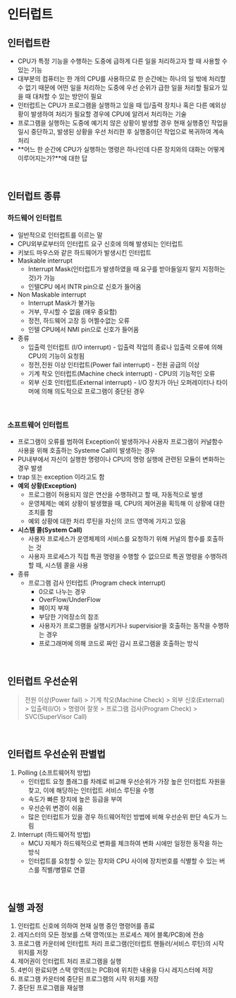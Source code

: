 # 인터럽트

## 인터럽트란

- CPU가 특정 기능을 수행하는 도중에 급하게 다른 일을 처리하고자 할 때 사용할 수 있는 기능
- 대부분의 컴퓨터는 한 개의 CPU를 사용하므로 한 순간에는 하나의 일 밖에 처리할 수 없기 때문에 어떤 일을 처리하는 도중에 우선 순위가 급한 일을 처리할 필요가 있을 때 대처할 수 있는 방안이 필요
- 인터럽트는 CPU가 프로그램을 실행하고 있을 때 입/출력 장치나 혹은 다른 예외상황이 발생하여 처리가 필요할 경우에 CPU에 알려서 처리하는 기술
- 프로그램을 실행하는 도중에 예기치 않은 상황이 발생할 경우 현재 실행중인 작업을 일시 중단하고, 발생된 상황을 우선 처리한 후 실행중이던 작업으로 복귀하여 계속 처리
- **어느 한 순간에 CPU가 실행하는 명령은 하나인데 다른 장치와의 대화는 어떻게 이루어지는가?**에 대한 답

<br/>

## 인터럽트 종류

### 하드웨어 인터럽트

- 일반적으로 인터럽트를 이르는 말
- CPU외부로부터의 인터럽트 요구 신호에 의해 발생되는 인터럽트
- 키보드 마우스와 같은 하드웨어가 발생시킨 인터럽트
- Maskable interrupt
    - Interrupt Mask(인터럽트가 발생하였을 때 요구를 받아들일지 말지 지정하는 것)가 가능 
    - 인텔CPU 에서 INTR pin으로 신호가 들어옴
- Non Maskable interrupt 
    - Interrupt Mask가 불가능
    - 거부, 무시할 수 없음 (매우 중요함)
    - 정전, 하드웨어 고장 등 어쩔수없는 오류
    - 인텔 CPU에서 NMI pin으로 신호가 들어옴
- 종류
    - 입출력 인터럽트 (I/O interrupt) - 입출력 작업의 종료나 입출력 오류에 의해 CPU의 기능이 요청됨
    - 정전,전원 이상 인터럽트(Power fail interrupt) - 전원 공급의 이상
    - 기계 착오 인터럽트(Machine check interrupt) - CPU의 기능적인 오류
    - 외부 신호 인터럽트(External interrupt) - I/O 장치가 아닌 오퍼레이터나 타이머에 의해 의도적으로 프로그램이 중단된 경우

<br/>

### 소프트웨어 인터럽트

- 프로그램이 오류를 범하여 Exception이 발생하거나 사용자 프로그램이 커널함수 사용을 위해 호출하는 Systeme Call이 발생하는 경우
- PU내부에서 자신이 실행한 명령이나 CPU의 명령 실행에 관련된 모듈이 변화하는 경우 발생
- trap 또는 exception 이라고도 함
- **예외 상황(Exception)**
    - 프로그램이 허용되지 않은 연산을 수행하려고 할 때, 자동적으로 발생
    - 운영체제는 예외 상황이 발생했을 때, CPU의 제어권을 획득해 이 상황에 대한 조치를 함
    - 예외 상황에 대한 처리 루틴을 자신의 코드 영역에 가지고 있음
- **시스템 콜(System Call)**
    - 사용자 프로세스가 운영체제의 서비스를 요청하기 위해 커널의 함수를 호출하는 것
    - 사용자 프로세스가 직접 특권 명령을 수행할 수 없으므로 특권 명령을 수행하려 할 때, 시스템 콜을 사용
- 종류
    - 프로그램 검사 인터럽트 (Program check interrupt) 
        - 0으로 나누는 경우
        - OverFlow/UnderFlow
        - 페이지 부재
        - 부당한 기억장소의 참조
        - 사용자가 프로그램을 실행시키거나 supervisior을 호출하는 동작을 수행하는 경우
        - 프로그래머에 의해 코드로 짜인 감시 프로그램을 호출하는 방식

<br/>

## 인터럽트 우선순위

> 전원 이상(Power fail) > 기계 착오(Machine Check) > 외부 신호(External) > 입출력(I/O) > 명령어 잘못 > 프로그램 검사(Program Check) > SVC(SuperVisor Call)

<br/>

## 인터럽트 우선순위 판별법

1. Polling (소프트웨어적 방법)
    - 인터럽트 요청 플래그를 차례로 비교해 우선순위가 가장 높은 인터럽트 자원을 찾고, 이에 해당하는 인터럽트 서비스 루틴을 수행
    - 속도가 빠른 장치에 높은 등급을 부여
    - 우선순위 변경이 쉬움
    - 많은 인터럽트가 있을 경우 하드웨어적인 방법에 비해 우선순위 판단 속도가 느림
2. Interrupt (하드웨어적 방법)
    - MCU 자체가 하드웨적으로 변화를 체크하여 변화 시에만 일정한 동작을 하는 방식
    - 인터럽트를 요청할 수 있는 장치와 CPU 사이에 장치번호를 식별할 수 있는 버스를 직별/병렬로 연결

<br/>

## 실행 과정

1. 인터럽트 신호에 의하여 현재 실행 중인 명령어를 종료
2. 레지스터의 모든 정보를 스택 영역(또는 프로세스 제어 블록/PCB)에 전송
3. 프로그램 카운터에 인터럽트 처리 프로그램(인터럽트 핸들러/서비스 루틴)의 시작 위치를 저장
4. 제어권이 인터럽트 처리 프로그램을 실행
5. 4번이 완료되면 스택 영역(또는 PCB)에 위치한 내용을 다시 레지스터에 저장
6. 프로그램 카운터에 중단된 프로그램의 시작 위치를 저장
7. 중단된 프로그램을 재실행